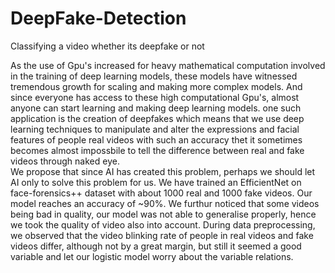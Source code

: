 # DeepFake-Detection
Classifying a video whether its deepfake or not 

As the use of Gpu's increased for heavy mathematical computation involved in the training of deep learning models, these models have witnessed tremendous growth for scaling and making more complex models. And since everyone has access to these high computational Gpu's, almost anyone can start learning and making deep learning models. one such application 
is the creation of deepfakes which means that we use deep learning techniques to manipulate and alter the expressions and facial features of people real videos with such an accuracy thet it sometimes becomes almost impossbile to tell the difference between real and fake videos through naked eye. <br>
We propose that since AI has created this problem, perhaps we should let AI only to solve this problem for us. We have trained an EfficientNet on face-forensics++ dataset with about 1000 real and 1000 fake videos. Our model reaches an accuracy of ~90%. We furthur noticed that some videos being bad in quality, our model was not able to generalise properly, hence we took the quality of video also into account. During data preprocessing, we observed that the video blinking rate of people in real videos and fake videos differ, although not by a great margin, but still it seemed a good variable and let our logistic model worry about the variable relations.
